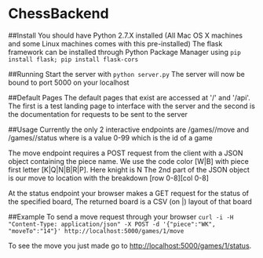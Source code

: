 # ChessBackend

##Install
You should have Python 2.7.X installed (All Mac OS X machines and some Linux machines comes with this pre-installed)
The flask framework can be installed through Python Package Manager using ```pip install flask; pip install flask-cors```

##Running 
Start the server with ```python server.py```
The server will now be bound to port 5000 on your localhost

##Default Pages
The default pages that exist are accessed at '/' and '/api'. The first is a test landing page to interface with the server and the second is the documentation for requests to be sent to the server

##Usage
Currently the only 2 interactive endpoints are /games/<ID>/move and /games/<ID>/status where <ID> is a value 0-99 which is the id of a game

The move endpoint requires a POST request from the client with a JSON object containing the piece name. We use the code color [W|B] with piece first letter [K|Q|N|B|R|P]. Here knight is N
The 2nd part of the JSON object is our move to location with the breakdown [row 0-8][col 0-8]

At the status endpoint your browser makes a GET request for the status of the specified board, The returned board is a CSV (on |) layout of that board

##Example 
To send a move request through your browser ```curl -i -H "Content-Type: application/json" -X POST -d '{"piece":"WK", "moveTo":"14"}' http://localhost:5000/games/1/move```

To see the move you just made go to [http://localhost:5000/games/1/status](http://localhost:5000/games/1/status).
